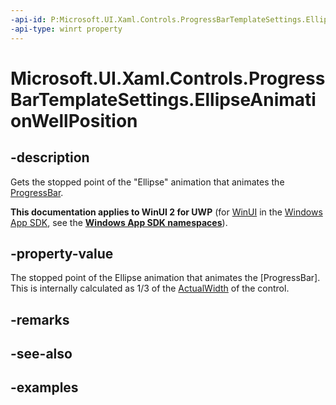 ```yaml
---
-api-id: P:Microsoft.UI.Xaml.Controls.ProgressBarTemplateSettings.EllipseAnimationWellPosition
-api-type: winrt property
---
```


# Microsoft.UI.Xaml.Controls.ProgressBarTemplateSettings.EllipseAnimationWellPosition

<!--
public double EllipseAnimationWellPosition { get; set; }
-->


## -description

Gets the stopped point of the "Ellipse" animation that animates the [ProgressBar](progressbar.md). 

**This documentation applies to WinUI 2 for UWP** (for [WinUI](/windows/apps/winui/winui3/) in the [Windows App SDK](/windows/apps/windows-app-sdk/), see the **[Windows App SDK namespaces](/windows/windows-app-sdk/api/winrt/)**).

## -property-value

The stopped point of the Ellipse animation that animates the [ProgressBar]. This is internally calculated as 1/3 of the [ActualWidth](/uwp/api/windows.ui.xaml.frameworkelement.actualwidth) of the control. 

## -remarks

## -see-also

## -examples


